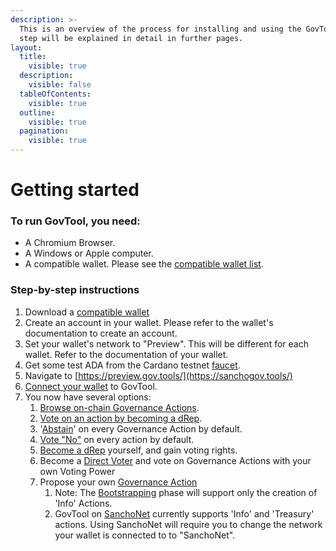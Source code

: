 ```yaml
---
description: >-
  This is an overview of the process for installing and using the GovTool. Each
  step will be explained in detail in further pages.
layout:
  title:
    visible: true
  description:
    visible: false
  tableOfContents:
    visible: true
  outline:
    visible: true
  pagination:
    visible: true
---
```


# Getting started

### To run GovTool, you need:

* A Chromium Browser.
* A Windows or Apple computer.&#x20;
* A compatible wallet. Please see the [compatible wallet list](compatible-wallets.md).

### Step-by-step instructions

1. Download a [compatible wallet](https://docs.sanchogov.tools/how-to-use-the-govtool/getting-started/get-a-compatible-wallet)
2. Create an account in your wallet. Please refer to the wallet's documentation to create an account.
3. Set your wallet's network to "Preview". This will be different for each wallet. Refer to the documentation of your wallet.
4. Get some test ADA from the Cardano testnet [faucet](https://docs.cardano.org/cardano-testnets/tools/faucet/).
5. Navigate to [https://preview.gov.tools/](https://sanchogov.tools/)
6. [Connect your wallet](connect-your-wallet-to-govtool.md) to GovTool.
7. You now have several options:
   1. [Browse on-chain Governance Actions](../govtool-functions/governance-actions/governance-actions-how-to-vote/).
   2. [Vote on an action by becoming a dRep](../govtool-functions/dreps/register-as-a-drep.md).
   3. '[Abstain](../govtool-functions/governance-actions/governance-actions-how-to-vote/)' on every Governance Action by default.
   4. [Vote "No"](../govtool-functions/governance-actions/governance-actions-how-to-vote/) on every action by default.
   5. [Become a dRep](../govtool-functions/dreps/register-as-a-drep.md) yourself, and gain voting rights.
   6. Become a [Direct Voter](../govtool-functions/direct-voting.md) and vote on Governance Actions with your own Voting Power
   7. Propose your own [Governance Action](../govtool-functions/governance-actions/propose-a-governance-action.md)
      1. Note: The [Bootstrapping](../../about/bootstrapping-phase.md) phase will support only the creation of 'Info' Actions.
      2. GovTool on [SanchoNet](https://sanchogov.tools) currently supports 'Info' and 'Treasury' actions. Using SanchoNet will require you to change the network your wallet is connected to to "SanchoNet".

